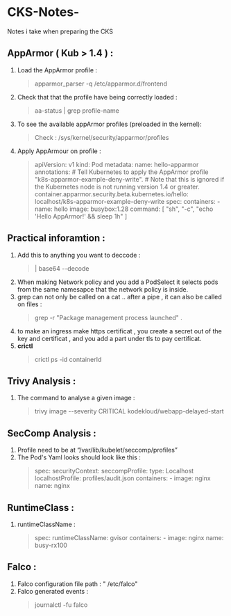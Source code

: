 # CKS-Notes-
Notes i take when preparing the CKS

## AppArmor ( Kub > 1.4 ) :

1. Load the AppArmor profile :
    >  apparmor_parser -q /etc/apparmor.d/frontend
2. Check that that the profile have being correctly loaded  :
    >   aa-status | grep profile-name
3. To see the available appArmor profiles (preloaded in the kernel):
    > Check : /sys/kernel/security/apparmor/profiles
4. Apply AppArmour on profile :
    > apiVersion: v1
      kind: Pod
      metadata:
        name: hello-apparmor
        annotations:
          # Tell Kubernetes to apply the AppArmor profile "k8s-apparmor-example-deny-write".
          # Note that this is ignored if the Kubernetes node is not running version 1.4 or greater.
          container.apparmor.security.beta.kubernetes.io/hello: localhost/k8s-apparmor-example-deny-write
      spec:
        containers:
        - name: hello
          image: busybox:1.28
          command: [ "sh", "-c", "echo 'Hello AppArmor!' && sleep 1h" ]
## Practical inforamtion :
1. Add this to anything you want to deccode :
    >  | base64 --decode
2. When making Network policy and you add a PodSelect it selects pods from the same namesapce that the network policy is inside.
3. grep can not only be called on a cat .. after a pipe , it can also be called on files : 
    > grep -r "Package management process launched" .
4. to make an ingress make https certificat , you create a secret out of the key and certificat , and you add a part under tls to pay certificat.
5. **crictl**
     >  crictl ps -id containerId
     > 

## Trivy Analysis :
1. The command to analyse a given image :
     > trivy image --severity CRITICAL kodekloud/webapp-delayed-start

   
## SecComp  Analysis :
1. Profile need to be at “/var/lib/kubelet/seccomp/profiles”
2. The Pod's Yaml looks should look like this :
    > spec:
        securityContext:
          seccompProfile:
            type: Localhost
            localhostProfile: profiles/audit.json
        containers:
        - image: nginx
          name: nginx
    
## RuntimeClass :
1. runtimeClassName :
    > spec:
        runtimeClassName: gvisor
        containers:
            -
                image: nginx
                name: busy-rx100
## Falco :
1. Falco configuration file path : " /etc/falco"
2. Falco generated events :
    > journalctl -fu falco
